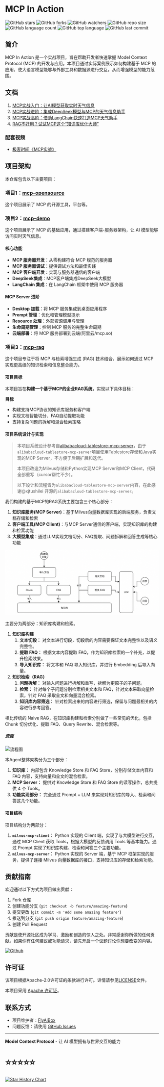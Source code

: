 # MCP In Action

![GitHub stars](https://img.shields.io/github/stars/FlyAIBox/mcp-in-action?style=social)
![GitHub forks](https://img.shields.io/github/forks/FlyAIBox/mcp-in-action?style=social)
![GitHub watchers](https://img.shields.io/github/watchers/FlyAIBox/mcp-in-action?style=social)
![GitHub repo size](https://img.shields.io/github/repo-size/FlyAIBox/mcp-in-action)
![GitHub language count](https://img.shields.io/github/languages/count/FlyAIBox/mcp-in-action)
![GitHub top language](https://img.shields.io/github/languages/top/FlyAIBox/mcp-in-action)
![GitHub last commit](https://img.shields.io/github/last-commit/FlyAIBox/mcp-in-action?color=red)

## 简介

MCP In Action 是一个实战项目，旨在帮助开发者快速掌握 Model Context Protocol (MCP) 的开发与应用。本项目通过实际案例展示如何构建基于 MCP 的应用，使大语言模型能够与外部工具和数据源进行交互，从而增强模型的能力范围。

## 文档
1. [MCP实战入门：让AI模型获取实时天气信息](https://mp.weixin.qq.com/s/cJhHf7caaezehEff2GSY_A)
2. [MCP实战进阶：集成DeepSeek模型与MCP的天气信息助手](https://mp.weixin.qq.com/s/1YIYRVw8yF1zeeLtmnhtYQ)
3. [MCP实战高阶：借助LangChain快速打造MCP天气助手](https://mp.weixin.qq.com/s/Qq3C85Bi3NHDQ9MnnBZvZQ)
4. [RAG不好用？试试MCP这个“知识库优化大师”](https://mp.weixin.qq.com/s/SOVXbU8Lw131EFCMmMlpmA)

### 配套视频
- [极客时间《MCP实战》](
https://u.geekbang.org/subject/intro/1010607)
## 项目架构

本仓库包含以下主要项目：

### 项目1：[mcp-opensource](https://github.com/FlyAIBox/mcp-in-action/tree/main/mcp-opensource)
这个项目展示了 MCP 的开源工具，平台等。

### 项目2：[mcp-demo](https://github.com/FlyAIBox/mcp-in-action/tree/main/mcp-demo)

这个项目展示了 MCP 的基础应用，通过搭建客户端-服务器架构，让 AI 模型能够访问实时天气信息。

#### 核心功能

- **MCP 服务器开发**：从零构建符合 MCP 规范的服务器
- **MCP 服务器调试**：提供调试方法和最佳实践
- **MCP 客户端开发**：实现与服务器通信的客户端
- **DeepSeek集成**：MCP客户端集成DeepSeek大模型
- **LangChain 集成**：在 LangChain 框架中使用 MCP 服务器

#### MCP Server 进阶
- **Desktop 加载**：将 MCP 服务集成到桌面应用程序
- **Prompt 管理**：优化和管理模型提示
- **Resource 处理**：外部资源调用与管理
- **生命周期管理**：控制 MCP 服务的完整生命周期
- **云端部署**：将 MCP 服务部署到云端(阿里云/mcp.so)

### 项目3：[mcp-rag](https://github.com/FlyAIBox/mcp-in-action/tree/main/mcp-rag)

这个项目专注于将 MCP 与检索增强生成 (RAG) 技术结合，展示如何通过 MCP 实现更高级的知识检索和信息整合能力。
#### 项目目标

本项目旨在**构建一个基于MCP的企业RAG系统**，实现以下具体目标：

**目标**
- 构建支持MCP协议的知识库服务和客户端
- 实现文档智能切分、FAQ自动提取功能
- 支持复杂问题的拆解和混合检索策略


#### 项目系统设计与实现

> 本项目系统设计参考自[alibabacloud-tablestore-mcp-server](https://github.com/aliyun/alibabacloud-tablestore-mcp-server)，由于`alibabacloud-tablestore-mcp-server`项目使用Tablestore存储和Java实现的MCP Server，不方便于后期扩展和迭代。
>
> 本项目改造为Milvus存储和Python实现MCP Server和MCP  Client，代码全部重写（cursor帮忙不少）。
>
> 以下设计和流程皆为`alibabacloud-tablestore-mcp-server`内容，在此感谢@xjtushilei 开源的`alibabacloud-tablestore-mcp-server`。

我们构建的基于MCP的RAG系统主要包含三个核心部分：

1. **知识库服务(MCP Server)**：基于Milvus向量数据库实现的后端服务，负责文档存储和检索
2. **客户端工具(MCP Client)**：与MCP Server通信的客户端，实现知识库的构建和检索功能
3. **大模型集成**：通过LLM实现文档切分、FAQ提取、问题拆解和回答生成等核心功能

![流程图](https://github.com/FlyAIBox/mcp-in-action/raw/rag_0.1.1/mcp-rag/doc/img/1.png)

主要分为两部分：知识库构建和检索。

1. **知识库构建**
   1. **文本切段：** 对文本进行切段，切段后的内容需要保证文本完整性以及语义完整性。
   2. **提取 FAQ：** 根据文本内容提取 FAQ，作为知识库检索的一个补充，以提升检索效果。
   3. **导入知识库：** 将文本和 FAQ 导入知识库，并进行 Embedding 后导入向量。
2. **知识检索（RAG）**
   1. **问题拆解：** 对输入问题进行拆解和重写，拆解为更原子的子问题。
   2. **检索：** 针对每个子问题分别检索相关文本和 FAQ，针对文本采取向量检索，针对 FAQ 采取全文和向量混合检索。
   3. **知识库内容筛选：** 针对检索出来的内容进行筛选，保留与问题最相关的内容进行参考回答。

相比传统的 Naive RAG，在知识库构建和检索分别做了一些常见的优化，包括 Chunk 切分优化、提取 FAQ、Query Rewrite、混合检索等。

##### 流程

![流程图](mcp-rag/doc/img/2.png)

本Agent整体架构分为三个部分：

1. **知识库：** 内部包含 Knowledge Store 和 FAQ Store，分别存储文本内容和 FAQ 内容，支持向量和全文的混合检索。
2. **MCP Server：** 提供对 Knowledge Store 和 FAQ Store 的读写操作，总共提供 4 个 Tools。
3. **功能实现部分：** 完全通过 Prompt + LLM 来实现对知识库的导入、检索和问答这几个功能。

#### 项目结构

项目结构分为两部分：

1. **`milvus-mcp-client`：** Python 实现的 Client 端，实现了与大模型进行交互，通过 MCP Client 获取 Tools，根据大模型的反馈调用 Tools 等基本能力。通过 Prompt 实现了知识库构建、检索和问答三个主要功能。
2. **`milvus-mcp-server`：** Python 实现的 Server 端，基于 MCP 框架实现的服务，提供了连接 Milvus 向量数据库的接口，支持知识库的存储和检索功能。

## 贡献指南

欢迎通过以下方式为项目做出贡献：

1. Fork 仓库
2. 创建功能分支 (`git checkout -b feature/amazing-feature`)
3. 提交更改 (`git commit -m 'Add some amazing feature'`)
4. 推送到分支 (`git push origin feature/amazing-feature`)
5. 创建 Pull Request

贡献是使开源社区成为学习、激励和创造的惊人之处。非常感谢你所做的任何贡献。如果你有任何建议或功能请求，请先开启一个议题讨论你想要改变的内容。

<a href='https://github.com/repo-reviews/repo-reviews.github.io/blob/main/create.md' target="_blank"><img alt='Github' src='https://img.shields.io/badge/review_me-100000?style=flat&logo=Github&logoColor=white&labelColor=888888&color=555555'/></a>


## 许可证
该项目根据Apache-2.0许可证的条款进行许可。详情请参见[LICENSE](LICENSE)文件。

本项目采用 [Apache 许可证](LICENSE)。

## 联系方式

- 项目维护者：[FlyAIBox](https://github.com/FlyAIBox)
- 问题反馈：请使用 [GitHub Issues](https://github.com/FlyAIBox/mcp-in-action/issues)

---

**Model Context Protocol** - 让 AI 模型拥有与世界交互的能力

# ⭐️⭐️⭐️⭐️⭐️

<a href="https://star-history.com/#FlyAIBox/mcp-in-action&Date">
  <picture>
    <source media="(prefers-color-scheme: dark)" srcset="https://api.star-history.com/svg?repos=FlyAIBox/mcp-in-action&type=Date&theme=dark" />
    <source media="(prefers-color-scheme: light)" srcset="https://api.star-history.com/svg?repos=FlyAIBox/mcp-in-action&type=Date" />
    <img alt="Star History Chart" src="https://api.star-history.com/svg?repos=FlyAIBox/mcp-in-action&type=Date" />
  </picture>
</a>